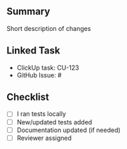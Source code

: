 ## Summary
Short description of changes

## Linked Task
- ClickUp task: CU-123
- GitHub Issue: #<number>

## Checklist
- [ ] I ran tests locally
- [ ] New/updated tests added
- [ ] Documentation updated (if needed)
- [ ] Reviewer assigned
